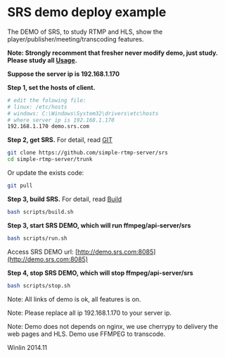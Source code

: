 # SRS demo deploy example

The DEMO of SRS, to study RTMP and HLS, show the player/publisher/meeting/transcoding features.

<strong>Note: Strongly recomment that fresher never modify demo, just study. 
Please study all [Usage](https://github.com/simple-rtmp-server/srs/tree/1.0release#usage).</strong>

<strong>Suppose the server ip is 192.168.1.170</strong>

<strong>Step 1, set the hosts of client.</strong>

```bash
# edit the folowing file:
# linux: /etc/hosts
# windows: C:\Windows\System32\drivers\etc\hosts
# where server ip is 192.168.1.170
192.168.1.170 demo.srs.com
```

<strong>Step 2, get SRS.</strong> For detail, read [GIT](https://github.com/simple-rtmp-server/srs/wiki/v1_EN_Git)

```bash
git clone https://github.com/simple-rtmp-server/srs
cd simple-rtmp-server/trunk
```

Or update the exists code:

```bash
git pull
```

<strong>Step 3, build SRS.</strong> For detail, read [Build](https://github.com/simple-rtmp-server/srs/wiki/v1_EN_Build)

```bash
bash scripts/build.sh
```

<strong>Step 3, start SRS DEMO, which will run ffmpeg/api-server/srs</strong>

```bash
bash scripts/run.sh
```

Access SRS DEMO url: [http://demo.srs.com:8085](http://demo.srs.com:8085)

<strong>Step 4, stop SRS DEMO, which will stop ffmpeg/api-server/srs</strong>

```bash
bash scripts/stop.sh
```

Note: All links of demo is ok, all features is on.

Note: Please replace all ip 192.168.1.170 to your server ip.

Note: Demo does not depends on nginx, we use cherrypy to delivery the web pages and HLS. 
Demo use FFMPEG to transcode.

Winlin 2014.11